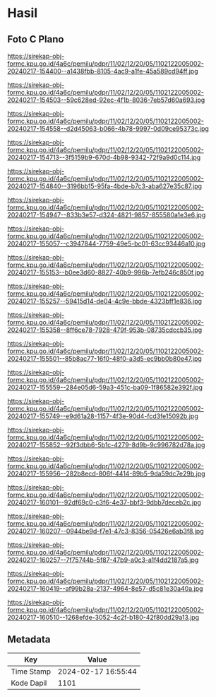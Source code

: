 # Hasil

## Foto C Plano

https://sirekap-obj-formc.kpu.go.id/4a6c/pemilu/pdpr/11/02/12/20/05/1102122005002-20240217-154400--a1438fbb-8105-4ac9-a1fe-45a589cd94ff.jpg

https://sirekap-obj-formc.kpu.go.id/4a6c/pemilu/pdpr/11/02/12/20/05/1102122005002-20240217-154503--59c628ed-92ec-4f1b-8036-7eb57d60a693.jpg

https://sirekap-obj-formc.kpu.go.id/4a6c/pemilu/pdpr/11/02/12/20/05/1102122005002-20240217-154558--d2d45063-b066-4b78-9997-0d09ce95373c.jpg

https://sirekap-obj-formc.kpu.go.id/4a6c/pemilu/pdpr/11/02/12/20/05/1102122005002-20240217-154713--3f5159b9-670d-4b98-9342-72f9a9d0c114.jpg

https://sirekap-obj-formc.kpu.go.id/4a6c/pemilu/pdpr/11/02/12/20/05/1102122005002-20240217-154840--3196bb15-95fa-4bde-b7c3-aba627e35c87.jpg

https://sirekap-obj-formc.kpu.go.id/4a6c/pemilu/pdpr/11/02/12/20/05/1102122005002-20240217-154947--833b3e57-d324-4821-9857-855580a1e3e6.jpg

https://sirekap-obj-formc.kpu.go.id/4a6c/pemilu/pdpr/11/02/12/20/05/1102122005002-20240217-155057--c3947844-7759-49e5-bc01-63cc93446a10.jpg

https://sirekap-obj-formc.kpu.go.id/4a6c/pemilu/pdpr/11/02/12/20/05/1102122005002-20240217-155153--b0ee3d60-8827-40b9-996b-7efb246c850f.jpg

https://sirekap-obj-formc.kpu.go.id/4a6c/pemilu/pdpr/11/02/12/20/05/1102122005002-20240217-155257--59415d14-de04-4c9e-bbde-4323bff1e836.jpg

https://sirekap-obj-formc.kpu.go.id/4a6c/pemilu/pdpr/11/02/12/20/05/1102122005002-20240217-155358--8ff6ce78-7928-479f-953b-08735cdccb35.jpg

https://sirekap-obj-formc.kpu.go.id/4a6c/pemilu/pdpr/11/02/12/20/05/1102122005002-20240217-155501--85b8ac77-16f0-48f0-a3d5-ec9bb0b80e47.jpg

https://sirekap-obj-formc.kpu.go.id/4a6c/pemilu/pdpr/11/02/12/20/05/1102122005002-20240217-155559--284e05d6-59a3-451c-ba09-1f86582e392f.jpg

https://sirekap-obj-formc.kpu.go.id/4a6c/pemilu/pdpr/11/02/12/20/05/1102122005002-20240217-155749--e9d61a28-1157-4f3e-90d4-fcd3fe15092b.jpg

https://sirekap-obj-formc.kpu.go.id/4a6c/pemilu/pdpr/11/02/12/20/05/1102122005002-20240217-155852--92f3dbb6-5b1c-4279-8d9b-9c996782d78a.jpg

https://sirekap-obj-formc.kpu.go.id/4a6c/pemilu/pdpr/11/02/12/20/05/1102122005002-20240217-155956--282b8ecd-806f-4414-89b5-9da59dc7e29b.jpg

https://sirekap-obj-formc.kpu.go.id/4a6c/pemilu/pdpr/11/02/12/20/05/1102122005002-20240217-160101--92df69c0-c3f6-4e37-bbf3-9dbb7deceb2c.jpg

https://sirekap-obj-formc.kpu.go.id/4a6c/pemilu/pdpr/11/02/12/20/05/1102122005002-20240217-160207--0944be9d-f7e1-47c3-8356-05426e6ab3f8.jpg

https://sirekap-obj-formc.kpu.go.id/4a6c/pemilu/pdpr/11/02/12/20/05/1102122005002-20240217-160257--7f75744b-5f87-47b9-a0c3-a1f4dd2187a5.jpg

https://sirekap-obj-formc.kpu.go.id/4a6c/pemilu/pdpr/11/02/12/20/05/1102122005002-20240217-160419--af99b28a-2137-4964-8e57-d5c81e30a40a.jpg

https://sirekap-obj-formc.kpu.go.id/4a6c/pemilu/pdpr/11/02/12/20/05/1102122005002-20240217-160510--1268efde-3052-4c2f-b180-42f80dd29a13.jpg


## Metadata

| Key        | Value               |
| ---------- | ------------------- |
| Time Stamp | 2024-02-17 16:55:44 |
| Kode Dapil | 1101                |



